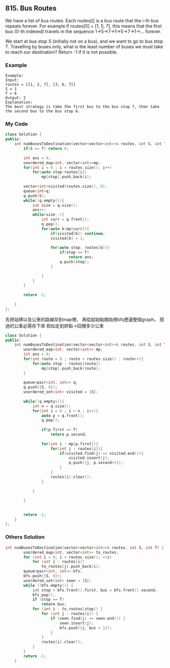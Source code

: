 ## 815. Bus Routes

We have a list of bus routes. Each routes[i] is a bus route that the i-th bus repeats forever. For example if routes[0] = [1, 5, 7], this means that the first bus (0-th indexed) travels in the sequence 1->5->7->1->5->7->1->... forever.

We start at bus stop S (initially not on a bus), and we want to go to bus stop T. Travelling by buses only, what is the least number of buses we must take to reach our destination? Return -1 if it is not possible.

### Example
```
Example:
Input: 
routes = [[1, 2, 7], [3, 6, 7]]
S = 1
T = 6
Output: 2
Explanation: 
The best strategy is take the first bus to the bus stop 7, then take the second bus to the bus stop 6.
```

### My Code
```c++
class Solution {
public:
    int numBusesToDestination(vector<vector<int>>& routes, int S, int T) {
        if(S == T) return 0;
        
        int ans = 0;
        unordered_map<int, vector<int>>mp;
        for(int i = 0 ; i < routes.size(); i++)
            for(auto stop:routes[i])
                mp[stop].push_back(i);
        
        vector<int>visited(routes.size(), 0);
        queue<int>q;
        q.push(S);
        while(!q.empty()){
            int size = q.size();
            ans++;
            while(size--){
                int curr = q.front();
                q.pop();
                for(auto b:mp[curr]){
                    if(visited[b]) continue;
                    visited[b] = 1;
                    
                    for(auto stop: routes[b]){
                        if(stop == T)
                            return ans;
                        q.push(stop);
                    }
                    
                }
            }
        }
        
        return -1;
        
    }
};
```
先把站牌以及公車的路線存到map裡，
再從起始點開始用bfs歷遍整個graph，
搭過的公車必需存下來
假如走到終點->回傳多少公車

```c++
class Solution {
public:
    int numBusesToDestination(vector<vector<int>>& routes, int S, int T) {
        unordered_map<int, vector<int>> mp;
        int ans = 0;
        for(int route = 0 ; route < routes.size() ; route++){
            for(auto stop : routes[route])
                mp[stop].push_back(route);
        }
        
        queue<pair<int, int>> q;
        q.push({S, 0});
        unordered_set<int> visited = {S};
        
        while(!q.empty()){
            int n = q.size();
            for(int i = 0 ; i < n ; i++){
                auto p = q.front();
                q.pop();
                
                if(p.first == T)
                    return p.second;
                
                for(int i : mp[p.first]){
                    for(int j : routes[i]){
                        if(visited.find(j) == visited.end()){
                            visited.insert(j);
                            q.push({j, p.second+1});
                        }
                    }
                    routes[i].clear();
                }
                
            }
            
        }
        
        
        return -1;
    }
};
```

### Others Solution
```c++
int numBusesToDestination(vector<vector<int>>& routes, int S, int T) {
        unordered_map<int, vector<int>> to_routes;
        for (int i = 0; i < routes.size(); ++i)
            for (int j : routes[i])
                to_routes[j].push_back(i);
        queue<pair<int, int>> bfs;
        bfs.push({S, 0});
        unordered_set<int> seen = {S};
        while (!bfs.empty()) {
            int stop = bfs.front().first, bus = bfs.front().second;
            bfs.pop();
            if (stop == T)
                return bus;
            for (int i : to_routes[stop]) {
                for (int j : routes[i]) {
                    if (seen.find(j) == seen.end()) {
                        seen.insert(j);
                        bfs.push({j, bus + 1});
                    }
                }
                routes[i].clear();
            }
        }
        return -1;
    }
```

